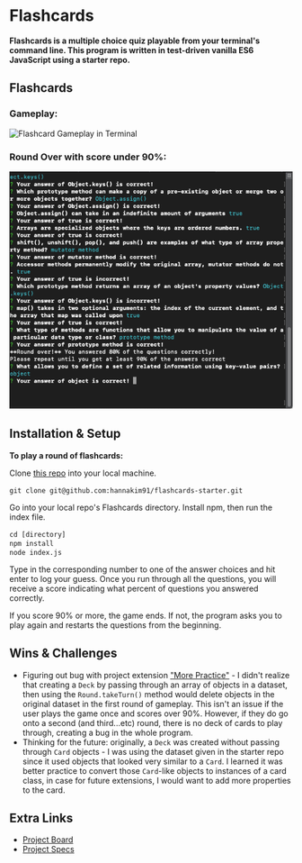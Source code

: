 # Flashcards

**Flashcards is a multiple choice quiz playable from your terminal's command line. This program is written in test-driven vanilla ES6 JavaScript using a starter repo.**

## Flashcards

### Gameplay:

![Flashcard Gameplay in Terminal](https://media.giphy.com/media/YOkHQCaorPzc1zGTnI/giphy.gif)

### Round Over with score under 90%:

![Round Over Screen](images/RoundOver.png)
## Installation & Setup

**To play a round of flashcards:**

Clone [this repo](git@github.com:hannakim91/flashcards.git) into your local machine.
```
git clone git@github.com:hannakim91/flashcards-starter.git
```
Go into your local repo's Flashcards directory. Install npm, then run the index file.

```
cd [directory]
npm install
node index.js
```
Type in the corresponding number to one of the answer choices and hit enter to log your guess. Once you run through all the questions, you will receive a score indicating what percent of questions you answered correctly. 

If you score 90% or more, the game ends. If not, the program asks you to play again and restarts the questions from the beginning.

## Wins & Challenges

* Figuring out bug with project extension ["More Practice"](https://frontend.turing.io/projects/flash-cards.html) - I didn't realize that creating a `Deck` by passing through an array of objects in a dataset, then using the `Round.takeTurn()` method would delete objects in the original dataset in the first round of gameplay. This isn't an issue if the user plays the game once and scores over 90%. However, if they do go onto a second (and third...etc) round, there is no deck of cards to play through, creating a bug in the whole program.
* Thinking for the future: originally, a `Deck` was created without passing through `Card` objects - I was using the dataset given in the starter repo since it used objects that looked very similar to a `Card`. I learned it was better practice to convert those `Card`-like objects to instances of a card class, in case for future extensions, I would want to add more properties to the card.


## Extra Links
* [Project Board](https://github.com/hannakim91/flashcards/projects/1)
* [Project Specs](https://frontend.turing.io/projects/flash-cards.html)

